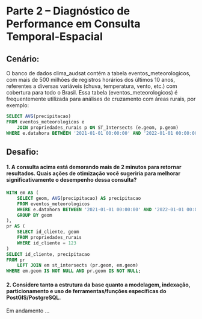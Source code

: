 # Parte 2 – Diagnóstico de Performance em Consulta Temporal-Espacial

## Cenário:

O banco de dados clima_audsat contém a tabela eventos_meteorologicos, com mais de 500 milhões de registros horários dos últimos 10 anos, referentes a diversas variáveis (chuva, temperatura, vento, etc.) com cobertura para todo o Brasil. Essa tabela (eventos_meteorologicos) é frequentemente utilizada para análises de cruzamento com áreas rurais, por exemplo:

```sql
SELECT AVG(precipitacao)
FROM eventos_meteorologicos e
    JOIN propriedades_rurais p ON ST_Intersects (e.geom, p.geom)
WHERE e.datahora BETWEEN '2021-01-01 00:00:00' AND '2022-01-01 00:00:00' AND p.id_cliente = 123;
```

## Desafio:

#### 1. A consulta acima está demorando mais de 2 minutos para retornar resultados. Quais ações de otimização você sugeriria para melhorar significativamente o desempenho dessa consulta?

```sql
WITH em AS (
    SELECT geom, AVG(precipitacao) AS precipitacao
    FROM eventos_meteorologicos
    WHERE e.datahora BETWEEN '2021-01-01 00:00:00' AND '2022-01-01 00:00:00'
    GROUP BY geom
),
pr AS (
    SELECT id_cliente, geom
    FROM propriedades_rurais
    WHERE id_cliente = 123
)
SELECT id_cliente, precipitacao
FROM pr
    LEFT JOIN em st_intersects (pr.geom, em.geom)
WHERE em.geom IS NOT NULL AND pr.geom IS NOT NULL;
```

#### 2. Considere tanto a estrutura da base quanto a modelagem, indexação, particionamento e uso de ferramentas/funções específicas do PostGIS/PostgreSQL.

Em andamento ...
